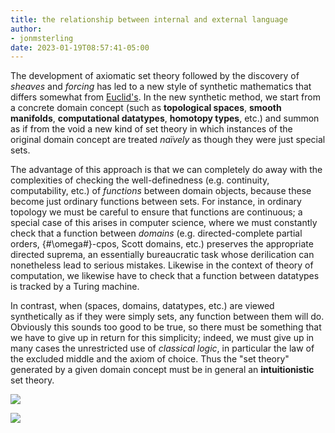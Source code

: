 ```yaml
---
title: the relationship between internal and external language
author:
- jonmsterling
date: 2023-01-19T08:57:41-05:00
---
```


The development of axiomatic set theory followed by the discovery of *sheaves* and *forcing* has led to a new style of synthetic mathematics that differs somewhat from [Euclid's](jms-000L). In the new synthetic method, we start from a concrete domain concept (such as **topological spaces**, **smooth manifolds**, **computational datatypes**, **homotopy types**, etc.) and summon as if from the void a new kind of set theory in which instances of the original domain concept are treated *naïvely* as though they were just special sets.

The advantage of this approach is that we can completely do away with the complexities of checking the well-definedness (e.g. continuity, computability, etc.) of *functions* between domain objects, because these become just ordinary functions between sets. For instance, in ordinary topology we must be careful to ensure that functions are continuous; a special case of this arises in computer science, where we must constantly check that a function between *domains* (e.g. directed-complete partial orders, {#\omega#}-cpos, Scott domains, etc.) preserves the appropriate directed suprema, an essentially bureaucratic task whose derilication can nonetheless lead to serious mistakes. Likewise in the context of theory of computation, we likewise have to check that a function between datatypes is tracked by a Turing machine.

In contrast, when (spaces, domains, datatypes, etc.) are viewed synthetically as if they were simply sets, any function between them will do. Obviously this sounds too good to be true, so there must be something that we have to give up in return for this simplicity; indeed, we must give up in many cases the unrestricted use of *classical logic*, in particular the law of the excluded middle and the axiom of choice. Thus the "set theory" generated by a given domain concept must be in general an **intuitionistic** set theory.

![](jms-000M)

![](jms-000N)
